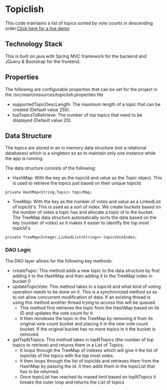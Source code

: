 # Topiclish

This code maintains a list of topics sorted by vote counts in descending order.[Click here for a live demo](https://topiclish.herokuapp.com/)

## Technology Stack
This is built on java with Spring MVC framework for the backend and JQuery & Bootstrap for the frontend.

## Properties
The following are configurable properties that can be set for the project in the /src/main/resources/topiclish.properties file
* supportedTopicDescLength: The maximum length of a topic that can be created (Default value 255).
* topTopicsToRetirieve: The number of top topics that need to be displayed (Default value 20).

## Data Structure
The topics are stored in an in memory data structure (not a relational databases) which is a singleton so as to maintain only one instance while the app is running.

The data structure consists of the following:
* HashMap: With the key as the topicId and value as the Topic object. This is used to retrieve the topics just based on their unique topicId
```
private HashMap<String,Topic> topicMap;
```

* TreeMap: With the key as the number of votes and value as a LinkedList of topicId's. This is used as a sort of index. We create buckets based on the number of votes a topic has and allocate a topic id to the bucket. The TreeMap data structure automatically sorts the data based on the key (number of votes) so it makes it easier to identify the top most topicId's
```
private TreeMap<Integer,LinkedList<String>> topicVoteIndex;
```

### DAO Logic
The DAO layer allows for the following key methods:

* createTopic: This method adds a new topic to the data structure by first adding it to the HashMap and then adding it to the TreeMap index in bucket 0
* updateTopicVote: This method takes in a topicId and what kind of voting operation needs to be done on it. This is a synchronized method so as to not allow concurrent modification of data. If an existing thread is using this method another thread trying to access this will be queued. 
  * This method first retrieves the topic from the HashMap based on its ID and updates the vote count for it.
  * It then reindexes the topic in the TreeMap by removing it from its original vote count bucket and placing it in the new vote count bucket. If the original bucket has no more topics in it the bucket is removed.
* getTopNTopics: This method takes in topNTopics (the number of top topics to retrieve) and returns them in a List of Topics: 
  * It loops through the TreeMap of indexes which will give it the list of topicIds of the topics with the top most votes. 
  * It then loops through the list of topicIds and retrieves them from the HashMap by passing the id. It then adds them in the topicList that has to be returned. 
  * Once topicList has reached its maxed limit based on topNTopics it breaks the outer loop and returns the List of topics
